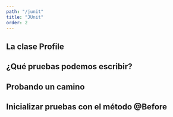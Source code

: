 ```yaml
---
path: "/junit"
title: "JUnit"
order: 2
---
```


## La clase Profile

## ¿Qué pruebas podemos escribir?

## Probando un camino

## Inicializar pruebas con el método @Before
